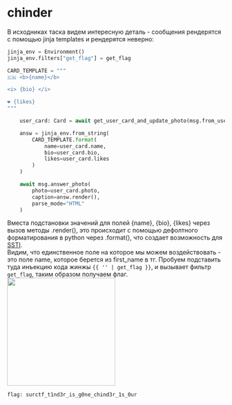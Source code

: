 # chinder
В исходниках таска видем интересную деталь - сообщения рендерятся с помощью jinja templates и рендерятся неверно:
```python
jinja_env = Environment()
jinja_env.filters["get_flag"] = get_flag

CARD_TEMPLATE = """
🇨🇳 <b>{name}</b>

<i> {bio} </i>

❤️ {likes}
"""
```

```python
    user_card: Card = await get_user_card_and_update_photo(msg.from_user, user_photo)

    answ = jinja_env.from_string(
        CARD_TEMPLATE.format(
            name=user_card.name,
            bio=user_card.bio,
            likes=user_card.likes
        )
    )

    await msg.answer_photo(
        photo=user_card.photo,
        caption=answ.render(),
        parse_mode="HTML"
    )
```

Вместа подстановки значений для полей {name}, {bio}, {likes} через вызов методы .render(), это происходит с помощью дефолтного форматирования в python через .format(), что создает возможность для [SSTI](https://book.hacktricks.xyz/pentesting-web/ssti-server-side-template-injection/jinja2-ssti).  
Видим, что единственное поле на которое мы можем воздействовать - это поле name, которое берется из first_name в тг. 
Пробуем подставить туда инъекцию кода жинжы `{{ '' | get_flag }}`, и вызывает фильтр `get_flag`, таким образом получаем флаг.  
<img src="/Users/vpar/Documents/surctf_2023_autumn/tasks/web/chinder/images/writeup0.png" width="250"/>  

`flag: surctf_t1nd3r_is_g0ne_chind3r_1s_0ur`